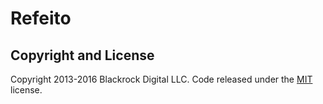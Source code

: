 # Refeito

## Copyright and License
Copyright 2013-2016 Blackrock Digital LLC. Code released under the [MIT](https://github.com/BlackrockDigital/startbootstrap-creative/blob/gh-pages/LICENSE) license.
